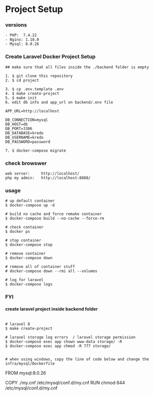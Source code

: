 # Project Setup

### versions
```
- PHP:  7.4.22 
- Nginx: 1.18.0
- Mysql: 8.0.26
```

### Create Laravel Docker Project Setup
```
## make sure that all files inside the ./backend folder is empty

1. $ git clone this repository
2. $ cd project

3. $ cp .env.template .env
4. $ make create-project
5. $ make init
6. edit db info and app_url on backend/.env file

APP_URL=http://localhost

DB_CONNECTION=mysql
DB_HOST=db
DB_PORT=3306
DB_DATABASE=kredo
DB_USERNAME=kredo
DB_PASSWORD=password

7. $ docker-compose migrate
```


### check browswer
```
web server:     http://localhost/
php my admin:   http://localhost:8888/
```

### usage
```
# up default container
$ docker-compose up -d

# build no cache and force remake container
$ docker-compose build --no-cache --force-rm

# check container
$ docker ps

# stop container
$ docker-compose stop

# remove container
$ docker-compose down

# remove all of container stuff
# docker-compose down --rmi all --volumes

# log for laravel
$ docker-compose logs
```


### FYI
#### create laravel project inside backend folder
```

# laravel 8
$ make create-project

# laravel storage log errors  / laravel storage permission
$ docker-compose exec app chown www-data storage/ -R
$ docker-compose exec app chmod -R 777 storage/


# when using windows, copy the line of code below and change the infra/mysql/Dockerfile
```
FROM mysql:8.0.26

COPY ./my.cnf /etc/mysql/conf.d/my.cnf
RUN chmod 644 /etc/mysql/conf.d/my.cnf
```